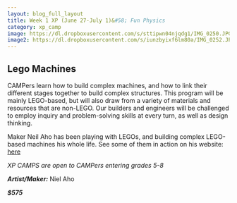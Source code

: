 ```yaml
---
layout: blog_full_layout
title: Week 1 XP (June 27-July 1)&#58; Fun Physics
category: xp_camp
image: https://dl.dropboxusercontent.com/s/sttipwn04njqdg1/IMG_0250.JPG?dl=0
image2: https://dl.dropboxusercontent.com/s/iunzbyixf6lm80a/IMG_0252.JPG?dl=0
---
```


## Lego Machines

CAMPers learn how to build complex machines, and how to link their different stages together to build complex structures. This program will be mainly LEGO-based, but will also draw from a variety of materials and resources that are non-LEGO. Our builders and engineers will be challenged to employ inquiry and problem-solving skills at every turn, as well as design thinking.

Maker Neil Aho has been playing with LEGOs, and building complex LEGO-based machines his whole life. See some of them in action on his website: <a href="https://neilahoscience.wordpress.com/science-in-action/" target="_blank">here</a>

*XP CAMPS are open to CAMPers entering grades 5-8*

**_Artist/Maker:_** Niel Aho

**_$575_**